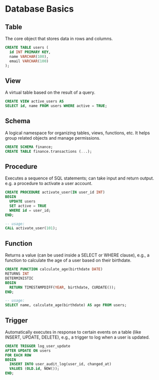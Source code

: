 # Database Basics

## Table

The core object that stores data in rows and columns.

```sql
CREATE TABLE users (
  id INT PRIMARY KEY,
  name VARCHAR(100),
  email VARCHAR(100)
);
```

## View

A virtual table based on the result of a query.

```sql
CREATE VIEW active_users AS
SELECT id, name FROM users WHERE active = TRUE;
```

## Schema

A logical namespace for organizing tables, views, functions, etc. It helps group related objects and manage permissions.

```sql
CREATE SCHEMA finance;
CREATE TABLE finance.transactions (...);
```

## Procedure

Executes a sequence of SQL statements; can take input and return output. e.g. a procedure to activate a user account.

```sql
CREATE PROCEDURE activate_user(IN user_id INT)
BEGIN
  UPDATE users
  SET active = TRUE
  WHERE id = user_id;
END;

-- usage:
CALL activate_user(101);
```

## Function

Returns a value (can be used inside a SELECT or WHERE clause), e.g., a function to calculate the age of a user based on their birthdate.

```sql
CREATE FUNCTION calculate_age(birthdate DATE)
RETURNS INT
DETERMINISTIC
BEGIN
  RETURN TIMESTAMPDIFF(YEAR, birthdate, CURDATE());
END;

-- usage:
SELECT name, calculate_age(birthdate) AS age FROM users;
```

## Trigger

Automatically executes in response to certain events on a table (like INSERT, UPDATE, DELETE), e.g., a trigger to log when a user is updated.

```sql
CREATE TRIGGER log_user_update
AFTER UPDATE ON users
FOR EACH ROW
BEGIN
  INSERT INTO user_audit_log(user_id, changed_at)
  VALUES (OLD.id, NOW());
END;
```
